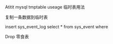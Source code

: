 Atitit mysql  tmptable useage 临时表用法 

复制一条数据到临时表

insert sys_event_log   select * from sys_event  where  


Drop 零食表


